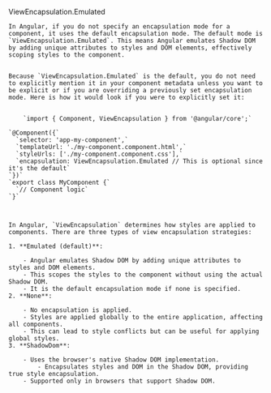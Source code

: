 ViewEncapsulation.Emulated

	In Angular, if you do not specify an encapsulation mode for a component, it uses the default encapsulation mode. The default mode is `ViewEncapsulation.Emulated`. This means Angular emulates Shadow DOM by adding unique attributes to styles and DOM elements, effectively scoping styles to the component.
	
	
	Because `ViewEncapsulation.Emulated` is the default, you do not need to explicitly mention it in your component metadata unless you want to be explicit or if you are overriding a previously set encapsulation mode. Here is how it would look if you were to explicitly set it:


		`import { Component, ViewEncapsulation } from '@angular/core';`
	
	`@Component({`
	  `selector: 'app-my-component',`
	  `templateUrl: './my-component.component.html',`
	  `styleUrls: ['./my-component.component.css'],`
	  `encapsulation: ViewEncapsulation.Emulated // This is optional since it's the default`
	`})`
	`export class MyComponent {`
	  `// Component logic`
	`}`


	
	In Angular, `ViewEncapsulation` determines how styles are applied to components. There are three types of view encapsulation strategies:
	
	1. **Emulated (default)**:
	    
	    - Angular emulates Shadow DOM by adding unique attributes to styles and DOM elements.
	    - This scopes the styles to the component without using the actual Shadow DOM.
	    - It is the default encapsulation mode if none is specified.
	2. **None**:
	    
	    - No encapsulation is applied.
	    - Styles are applied globally to the entire application, affecting all components.
	    - This can lead to style conflicts but can be useful for applying global styles.
	3. **ShadowDom**:
	    
	    - Uses the browser's native Shadow DOM implementation.
		    - Encapsulates styles and DOM in the Shadow DOM, providing true style encapsulation.
	    - Supported only in browsers that support Shadow DOM.